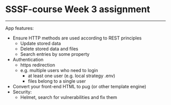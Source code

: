# SSSF-course Week 3 assignment
---

App features:
  * Ensure HTTP methods are used according to REST principles
    * Update stored data
    * Delete stored data and files
    * Search entries by some property
  * Authentication
    * https redirection 
    * e.g. multiple users who need to login
      * at least one user (e.g. local strategy .env)
      * files belong to a single user
  * Convert your front-end HTML to pug (or other template engine)
  * Security:
    * Helmet, search for vulnerabilities and fix them
